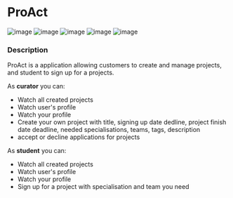 # ProAct

![image](https://pp.userapi.com/c849220/v849220251/19f5cf/dhGwQ6IiRPQ.jpg)
![image](https://pp.userapi.com/c849220/v849220251/19f5d6/hPE7gOfTgdA.jpg)
![image](https://pp.userapi.com/c849220/v849220251/19f5dd/EeakzucFg0M.jpg)
![image](https://pp.userapi.com/c849220/v849220251/19f5e4/-wed2H_n2s4.jpg)
![image](https://pp.userapi.com/c849220/v849220251/19f5eb/K-JsnvryS7w.jpg)

### Description

ProAct is a application allowing customers to create and manage projects, and student to sign up for a projects.

As **curator** you can:

- Watch all created projects
- Watch user's profile
- Watch your profile
- Create your own project with title, signing up date dedline, project finish date deadline, needed specialisations, teams, tags, description
- accept or decline applications for projects

As **student** you can:

- Watch all created projects
- Watch user's profile
- Watch your profile
- Sign up for a project with specialisation and team you need
